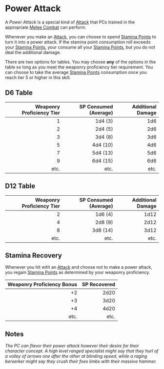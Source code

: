 # Power Attack

A *Power Attack* is a special kind of [Attack](../../Game%20Procedures/Combat/Attack.md) that PCs trained in the appropriate [Melee Combat](Primary%20Skills/Melee%20Combat.md) can perform.

Whenever you make an [Attack](../../Game%20Procedures/Combat/Attack.md), you can choose to spend [Stamina Points](../Point%20Pools/Stamina%20Points.md) to turn it into a power attack. If the stamina point consumption roll exceeds your [Stamina Points](../Point%20Pools/Stamina%20Points.md), your consume all your [Stamina Points](../Point%20Pools/Stamina%20Points.md), but you do not deal the additional damage.

There are two options for tables. You may choose **any** of the options in the table so long as you meet the weaponry proficiency tier requirement. You can choose to take the average [Stamina Points](../Point%20Pools/Stamina%20Points.md) consumption once you reach tier 5 or higher in this skill.

## D6 Table

| Weaponry Proficiency Tier | SP Consumed (Average) | Additional Damage |
| ------------------------: | --------------------: | ----------------: |
|                         1 |               1d4 (3) |               1d6 |
|                         2 |               2d4 (5) |               2d6 |
|                         3 |               3d4 (8) |               3d6 |
|                         5 |              4d4 (10) |               4d6 |
|                         7 |              5d4 (13) |               5d6 |
|                         9 |              6d4 (15) |               6d6 |
|                      etc. |                  etc. |              etc. |

## D12 Table

| Weaponry Proficiency Tier | SP Consumed (Average) | Additional Damage |
| ------------------------: | --------------------: | ----------------: |
|                         2 |               1d6 (4) |              1d12 |
|                         4 |               2d8 (9) |              2d12 |
|                         8 |              3d8 (14) |              3d12 |
|                      etc. |                  etc. |              etc. |

## Stamina Recovery

Whenever you hit with an [Attack](../../Game%20Procedures/Combat/Attack.md) and choose not to make a power attack, you regain [Stamina Points](../Point%20Pools/Stamina%20Points.md) as determined by your weaponry proficiency.

| Weaponry Proficiency Bonus | SP Recovered |
| -------------------------: | -----------: |
|                         +2 |         2d20 |
|                         +3 |         3d20 |
|                         +4 |         4d20 |
|                       etc. |         etc. |

## Notes

*The PC can flavor their power attack however their desire for their character concept. A high level ranged specialist might say that they hurl of a volley of arrows one after the other at blinding speed, while a raging berserker might say they crush their foes limbs with their massive hammer.*
